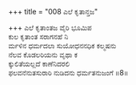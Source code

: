 +++
title = "008 ಎಲೆ ಕೃತಾನ್ತಜ"

+++
ಎಲೆ ಕೃತಾಂತಜ ವೈರಿ ಭೂಮಿಪ   
ಕುಲ ಕೃತಾಂತ ಸರಾಗನಹೆ ನಿ   
ರ್ಮಳಿನ ಧರ್ಮದಲಾ ಸುಯೋಧನನಧಿಕ ಕಲ್ಮಷನು   
ನೆಲವ ಕೊಡಲರಿಯನು ವೃಥಾ ಕ   
ಕ್ಕುಲಿತೆಯಲ್ಲದೆ ಕಾಣೆನಿದರಲಿ   
ಫಲವನೆನುತಸುರಾರಿ ನುಡಿದನು ಧರ್ಮತನುಜಂಗೆ    ॥8॥
